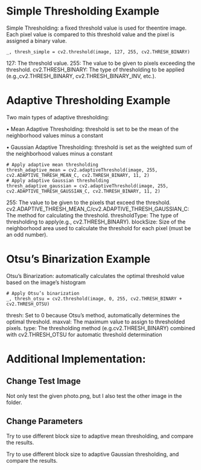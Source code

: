 # Simple Thresholding Example
Simple Thresholding: a fixed threshold value is used for theentire image. Each pixel value is compared to this threshold value and the pixel is assigned a binary value.
```
_, thresh_simple = cv2.threshold(image, 127, 255, cv2.THRESH_BINARY)
```
127: The threshold value.
255: The value to be given to pixels exceeding the threshold.
cv2.THRESH_BINARY: The type of thresholding to be applied (e.g.,cv2.THRESH_BINARY, cv2.THRESH_BINARY_INV, etc.).

# Adaptive Thresholding Example
Two main types of adaptive thresholding:

• Mean Adaptive Thresholding: threshold is set to be the mean of the neighborhood values minus a constant

• Gaussian Adaptive Thresholding: threshold is set as the weighted sum of the neighborhood values minus a constant
```
# Apply adaptive mean thresholding
thresh_adaptive_mean = cv2.adaptiveThreshold(image, 255, cv2.ADAPTIVE_THRESH_MEAN_C, cv2.THRESH_BINARY, 11, 2)
# Apply adaptive Gaussian thresholding
thresh_adaptive_gaussian = cv2.adaptiveThreshold(image, 255, cv2.ADAPTIVE_THRESH_GAUSSIAN_C, cv2.THRESH_BINARY, 11, 2)
```
255: The value to be given to the pixels that exceed the threshold.
cv2.ADAPTIVE_THRESH_MEAN_C/cv2.ADAPTIVE_THRESH_GAUSSIAN_C: The method for calculating the threshold.
thresholdType: The type of thresholding to apply(e.g., cv2.THRESH_BINARY).
blockSize: Size of the neighborhood area used to calculate the threshold for each pixel (must be an odd number).

# Otsu’s Binarization Example
Otsu’s Binarization: automatically calculates the optimal threshold value based on the image’s histogram
```
# Apply Otsu’s binarization
_, thresh_otsu = cv2.threshold(image, 0, 255, cv2.THRESH_BINARY + cv2.THRESH_OTSU)
```
thresh: Set to 0 because Otsu’s method, automatically determines the optimal threshold.
maxval: The maximum value to assign to thresholded pixels.
type: The thresholding method (e.g.cv2.THRESH_BINARY) combined with cv2.THRESH_OTSU for automatic threshold determination

# Additional Implementation:

## Change Test Image

Not only test the given photo.png, but I also test the other image in the folder.

## Change Parameters

Try to use different block size to adaptive mean thresholding, and compare the results.

Try to use different block size to adaptive Gaussian thresholding, and compare the results.

